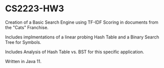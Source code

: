 # CS2223-HW3

Creation of a Basic Search Engine using TF-IDF Scoring in documents from the "Cats" Franchise.

Includes implmentations of a linear probing Hash Table and a Binary Search Tree for Symbols.

Includes Analysis of Hash Table vs. BST for this specific application.

Written in Java 11.
